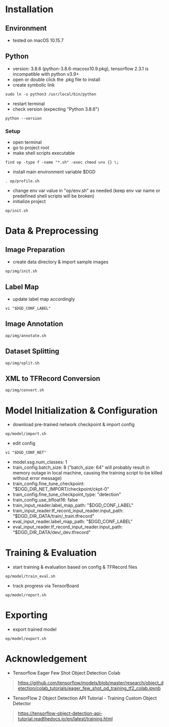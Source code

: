 # Installation
## Environment
* tested on macOS 10.15.7

## Python
* version: 3.8.6 (python-3.8.6-macosx10.9.pkg), tensorflow 2.3.1 is incompatible with python v3.9+
* open or double click the .pkg file to install
* create symbolic link
```
sudo ln -s python3 /usr/local/bin/python
```
* restart terminal
* check version (expecting "Python 3.8.6")
```
python --version
```

### Setup
* open terminal
* go to project root
* make shell scripts executable
```
find op -type f -name "*.sh" -exec chmod u+x {} \;
```
* install main environment variable $DGD
```
. op/profile.sh
```
* change env var value in "op/env.sh" as needed (keep env var name or predefined shell scripts will be broken)
* initialize project
```
op/init.sh
```

# Data & Preprocessing
## Image Preparation
* create data directory & import sample images
```
op/img/init.sh
```

## Label Map
* update label map accordingly
```
vi "$DGD_CONF_LABEL"
```

## Image Annotation
```
op/img/annotate.sh
```

## Dataset Splitting
```
op/img/split.sh
```

## XML to TFRecord Conversion
```
op/img/convert.sh
```

# Model Initialization & Configuration
* download pre-trained network checkpoint & import config
```
op/model/import.sh
```
* edit config
```
vi "$DGD_CONF_NET"
```
  * model.ssg.num_classes: 1
  * train_config.batch_size: 8 ("batch_size: 64" will probably result in memory outage in local machine, causing the training script to be killed without error message)
  * train_config.fine_tune_checkpoint: "$DGD_DIR_NET_IMPORT/checkpoint/ckpt-0"
  * train_config.fine_tune_checkpoint_type: "detection"
  * train_config.use_bfloat16: false
  * train_input_reader.label_map_path: "$DGD_CONF_LABEL"
  * train_input_reader.tf_record_input_reader.input_path: "$DGD_DIR_DATA/train/_train.tfrecord"
  * eval_input_reader.label_map_path: "$DGD_CONF_LABEL"
  * eval_input_reader.tf_record_input_reader.input_path: "$DGD_DIR_DATA/dev/_dev.tfrecord"

# Training & Evaluation
* start training & evaluation based on config & TFRecord files
```
op/model/train_eval.sh
```
* track progress via TensorBoard
```
op/model/report.sh
```

# Exporting
* export trained model
```
op/model/export.sh
```

# Acknowledgement
* Tensorflow Eager Few Shot Object Detection Colab
> https://github.com/tensorflow/models/blob/master/research/object_detection/colab_tutorials/eager_few_shot_od_training_tf2_colab.ipynb
* TensorFlow 2 Object Detection API Tutorial - Training Custom Object Detector
> https://tensorflow-object-detection-api-tutorial.readthedocs.io/en/latest/training.html
